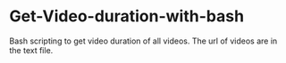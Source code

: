 # Get-Video-duration-with-bash
Bash scripting to get video duration of all videos. The url of videos are in the text file.
